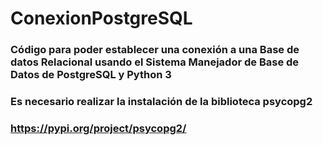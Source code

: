 # ConexionPostgreSQL

### Código para poder establecer una conexión a una Base de datos Relacional usando el Sistema Manejador de Base de Datos de PostgreSQL y Python 3

### Es necesario realizar la instalación de la biblioteca psycopg2

### https://pypi.org/project/psycopg2/
